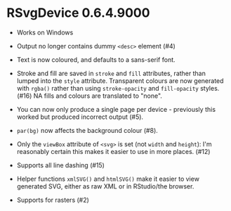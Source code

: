 # RSvgDevice 0.6.4.9000

* Works on Windows

* Output no longer contains dummy `<desc>` element (#4)

* Text is now coloured, and defaults to a sans-serif font.

* Stroke and fill are saved in `stroke` and `fill` attributes, rather than
  lumped into the `style` attribute. Transparent colours are now generated with
  `rgba()` rather than using `stroke-opacity` and `fill-opacity` styles. (#16)
  NA fills and colours are translated to "none".

* You can now only produce a single page per device - previously this worked
  but produced incorrect output (#5).

* `par(bg)` now affects the background colour (#8).

* Only the `viewBox` attribute of `<svg>` is set (not `width` and `height`):
  I'm reasonably certain this makes it easier to use in more places. (#12)

* Supports all line dashing (#15)

* Helper functions `xmlSVG()` and `htmlSVG()` make it easier to view generated
  SVG, either as raw XML or in RStudio/the browser.

* Supports for rasters (#2)

